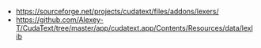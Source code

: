 - https://sourceforge.net/projects/cudatext/files/addons/lexers/
- https://github.com/Alexey-T/CudaText/tree/master/app/cudatext.app/Contents/Resources/data/lexlib